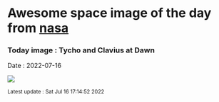 
# Awesome space image of the day from [nasa](https://api.nasa.gov/)

### Today image : Tycho and Clavius at Dawn

Date : 2022-07-16


![](https://apod.nasa.gov/apod/image/2207/Dawn-in-Clavius-Tycho-07-07-22_1024.jpg)

<small>Latest update : Sat Jul 16 17:14:52 2022</small>


